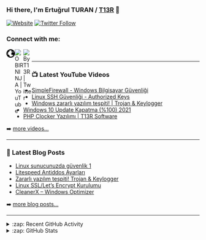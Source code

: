 ### Hi there, I'm Ertuğrul TURAN / [T13R][website] 👋

[![Website](https://img.shields.io/website?label=layer.web.tr&style=for-the-badge&url=https%3A%2F%2Flayer.web.tr)](https://layer.web.tr)
[![Twitter Follow](https://img.shields.io/twitter/follow/ByT13R?color=1DA1F2&logo=twitter&style=for-the-badge)](https://twitter.com/intent/follow?original_referer=https%3A%2F%2Fgithub.com%2FByT13R&screen_name=ByT13R)

### Connect with me:

[<img align="left" alt="obir.ninja" width="22px" src="https://raw.githubusercontent.com/iconic/open-iconic/master/svg/globe.svg" />][website]
[<img align="left" alt="O BIR NINJA | YouTube" width="22px" src="https://cdn.jsdelivr.net/npm/simple-icons@v3/icons/youtube.svg" />][youtube]
[<img align="left" alt="ByT13R | Twitter" width="22px" src="https://cdn.jsdelivr.net/npm/simple-icons@v3/icons/twitter.svg" />][twitter]

<br />

---

### 📺 Latest YouTube Videos

<!-- YOUTUBE:START -->
- [SimpleFirewall - Windows Bilgisayar Güvenliği](https://www.youtube.com/watch?v=AttWFvxSJTI)
- [Linux SSH Güvenliği - Authorized Keys](https://www.youtube.com/watch?v=A-jlVr5SSnM)
- [Windows zararlı yazılım tespiti! | Trojan & Keylogger](https://www.youtube.com/watch?v=bpbOExGTa9U)
- [Windows 10 Update Kapatma (%100) 2021](https://www.youtube.com/watch?v=H1xxW9-qLgM)
- [PHP Clocker Yazılımı | T13R Software](https://www.youtube.com/watch?v=lUAcriH36-c)
<!-- YOUTUBE:END -->

➡️ [more videos...](https://www.youtube.com/channel/UCM1G2CgjxYaGhvMF5Ri3Zjw)

---

### 📕 Latest Blog Posts

<!-- BLOG-POST-LIST:START -->
- [Linux sunucunuzda güvenlik 1](https://layer.web.tr/guvenlik/08/linux-sunucunuzda-guvenlik-1/)
- [Litespeed Antiddos Ayarları](https://layer.web.tr/guvenlik/07/litespeed-antiddos-ayarlari/)
- [Zararlı yazılım tespiti! Trojan & Keylogger](https://layer.web.tr/guvenlik/05/zararli-yazilim-tespiti-trojan-keylogger/)
- [Linux SSL/Let’s Encrypt Kurulumu](https://layer.web.tr/linux/04/linux-ssl-lets-encrypt-kurulumu/)
- [CleanerX – Windows Optimizer](https://layer.web.tr/arge/04/cleanerx-windows-optimizer/)
<!-- BLOG-POST-LIST:END -->

➡️ [more blog posts...](https://layer.web.tr/blog)

---

<details>
  <summary>:zap: Recent GitHub Activity</summary>
  
<!--START_SECTION:activity-->
1. 🗣 Commented on [#1](https://github.com/ertugrulturan/NNFirewall/issues/1) in [ertugrulturan/NNFirewall](https://github.com/ertugrulturan/NNFirewall)
2. 🗣 Commented on [#1](https://github.com/ertugrulturan/NNFirewall/issues/1) in [ertugrulturan/NNFirewall](https://github.com/ertugrulturan/NNFirewall)
3. 🗣 Commented on [#1](https://github.com/ertugrulturan/vddos-sensor-plugin/issues/1) in [ertugrulturan/vddos-sensor-plugin](https://github.com/ertugrulturan/vddos-sensor-plugin)
4. 🗣 Commented on [#1](https://github.com/ertugrulturan/vddos-sensor-plugin/issues/1) in [ertugrulturan/vddos-sensor-plugin](https://github.com/ertugrulturan/vddos-sensor-plugin)
5. 🗣 Commented on [#1](https://github.com/ertugrulturan/vddos-sensor-plugin/issues/1) in [ertugrulturan/vddos-sensor-plugin](https://github.com/ertugrulturan/vddos-sensor-plugin)
<!--END_SECTION:activity-->

</details>

<details>
  <summary>:zap: GitHub Stats</summary>

  <img align="left" alt="ertugrulturan's GitHub Stats" src="https://github-readme-stats.codestackr.vercel.app/api?username=ertugrulturan&show_icons=true&hide_border=true" />

</details>

[website]: https://layer.web.tr
[twitter]: https://twitter.com/ByT13R
[youtube]: https://www.youtube.com/channel/UCM1G2CgjxYaGhvMF5Ri3Zjw
